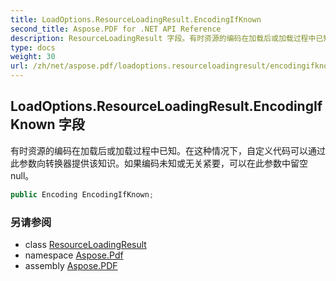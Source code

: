 ```yaml
---
title: LoadOptions.ResourceLoadingResult.EncodingIfKnown
second_title: Aspose.PDF for .NET API Reference
description: ResourceLoadingResult 字段。有时资源的编码在加载后或加载过程中已知。在这种情况下，自定义代码可以通过此参数向转换器提供该知识。如果编码未知或无关紧要，可以在此参数中留空 null。
type: docs
weight: 30
url: /zh/net/aspose.pdf/loadoptions.resourceloadingresult/encodingifknown/
---
```

## LoadOptions.ResourceLoadingResult.EncodingIfKnown 字段

有时资源的编码在加载后或加载过程中已知。在这种情况下，自定义代码可以通过此参数向转换器提供该知识。如果编码未知或无关紧要，可以在此参数中留空 null。

```csharp
public Encoding EncodingIfKnown;
```

### 另请参阅

* class [ResourceLoadingResult](../)
* namespace [Aspose.Pdf](../../../aspose.pdf/)
* assembly [Aspose.PDF](../../../)